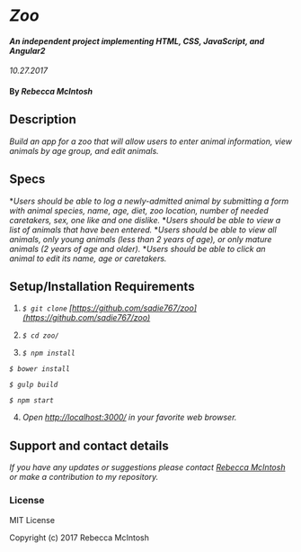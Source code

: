 # _Zoo_

#### _An independent project implementing HTML, CSS, JavaScript, and Angular2_
_10.27.2017_

#### By _Rebecca McIntosh_

## Description

_Build an app for a zoo that will allow users to enter animal information, view animals by age group, and edit animals._

## Specs

*_Users should be able to log a newly-admitted animal by submitting a form with animal species, name, age, diet, zoo location, number of needed caretakers, sex, one like and one dislike._
*_Users should be able to view a list of animals that have been entered._
*_Users should be able to view all animals, only young animals (less than 2 years of age), or only mature animals (2 years of age and older)._
*_Users should be able to click an animal to edit its name, age or caretakers._

## Setup/Installation Requirements

1. _`$ git clone` [https://github.com/sadie767/zoo](https://github.com/sadie767/zoo)_

2. _`$ cd zoo/`_

3. _`$ npm install`_

 _`$ bower install`_

 _`$ gulp build`_

 _`$ npm start`_


4. _Open [http://localhost:3000/](http://localhost:3000/) in your favorite web browser._

## Support and contact details

_If you have any updates or suggestions please contact [Rebecca McIntosh] or make a contribution to my repository._

[Rebecca McIntosh]: mailto:biffbangpow767@yahoo.com

### License

MIT License

Copyright (c) 2017 Rebecca McIntosh
